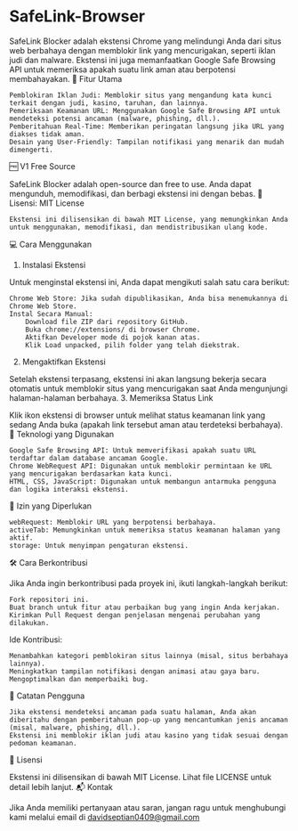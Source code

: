 # SafeLink-Browser

SafeLink Blocker adalah ekstensi Chrome yang melindungi Anda dari situs web berbahaya dengan memblokir link yang mencurigakan, seperti iklan judi dan malware. Ekstensi ini juga memanfaatkan Google Safe Browsing API untuk memeriksa apakah suatu link aman atau berpotensi membahayakan.
🚀 Fitur Utama

    Pemblokiran Iklan Judi: Memblokir situs yang mengandung kata kunci terkait dengan judi, kasino, taruhan, dan lainnya.
    Pemeriksaan Keamanan URL: Menggunakan Google Safe Browsing API untuk mendeteksi potensi ancaman (malware, phishing, dll.).
    Pemberitahuan Real-Time: Memberikan peringatan langsung jika URL yang diakses tidak aman.
    Desain yang User-Friendly: Tampilan notifikasi yang menarik dan mudah dimengerti.

🆓 V1 Free Source

SafeLink Blocker adalah open-source dan free to use. Anda dapat mengunduh, memodifikasi, dan berbagi ekstensi ini dengan bebas.
📜 Lisensi: MIT License

    Ekstensi ini dilisensikan di bawah MIT License, yang memungkinkan Anda untuk menggunakan, memodifikasi, dan mendistribusikan ulang kode.

💻 Cara Menggunakan
1. Instalasi Ekstensi

Untuk menginstal ekstensi ini, Anda dapat mengikuti salah satu cara berikut:

    Chrome Web Store: Jika sudah dipublikasikan, Anda bisa menemukannya di Chrome Web Store.
    Instal Secara Manual:
        Download file ZIP dari repository GitHub.
        Buka chrome://extensions/ di browser Chrome.
        Aktifkan Developer mode di pojok kanan atas.
        Klik Load unpacked, pilih folder yang telah diekstrak.

2. Mengaktifkan Ekstensi

Setelah ekstensi terpasang, ekstensi ini akan langsung bekerja secara otomatis untuk memblokir situs yang mencurigakan saat Anda mengunjungi halaman-halaman berbahaya.
3. Memeriksa Status Link

Klik ikon ekstensi di browser untuk melihat status keamanan link yang sedang Anda buka (apakah link tersebut aman atau terdeteksi berbahaya).
🔧 Teknologi yang Digunakan

    Google Safe Browsing API: Untuk memverifikasi apakah suatu URL terdaftar dalam database ancaman Google.
    Chrome WebRequest API: Digunakan untuk memblokir permintaan ke URL yang mencurigakan berdasarkan kata kunci.
    HTML, CSS, JavaScript: Digunakan untuk membangun antarmuka pengguna dan logika interaksi ekstensi.

📢 Izin yang Diperlukan

    webRequest: Memblokir URL yang berpotensi berbahaya.
    activeTab: Memungkinkan untuk memeriksa status keamanan halaman yang aktif.
    storage: Untuk menyimpan pengaturan ekstensi.

🛠️ Cara Berkontribusi

Jika Anda ingin berkontribusi pada proyek ini, ikuti langkah-langkah berikut:

    Fork repositori ini.
    Buat branch untuk fitur atau perbaikan bug yang ingin Anda kerjakan.
    Kirimkan Pull Request dengan penjelasan mengenai perubahan yang dilakukan.

Ide Kontribusi:

    Menambahkan kategori pemblokiran situs lainnya (misal, situs berbahaya lainnya).
    Meningkatkan tampilan notifikasi dengan animasi atau gaya baru.
    Mengoptimalkan dan memperbaiki bug.

📝 Catatan Pengguna

    Jika ekstensi mendeteksi ancaman pada suatu halaman, Anda akan diberitahu dengan pemberitahuan pop-up yang mencantumkan jenis ancaman (misal, malware, phishing, dll.).
    Ekstensi ini memblokir iklan judi atau kasino yang tidak sesuai dengan pedoman keamanan.

📜 Lisensi

Ekstensi ini dilisensikan di bawah MIT License. Lihat file LICENSE untuk detail lebih lanjut.
📬 Kontak

Jika Anda memiliki pertanyaan atau saran, jangan ragu untuk menghubungi kami melalui email di 
davidseptian0409@gmail.com
